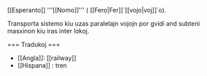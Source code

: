 [[Esperanto]]
'''[[Nomo]]''' ( [[Fero|Fer]]´[[vojo|voj]]´o).

Transporta sistemo kiu uzas paralelajn vojojn por gvidi and subteni masxinon kiu iras inter lokoj.

=== Tradukoj ===

* [[Angla]]: [[railway]]
* [[Hispana]] : tren